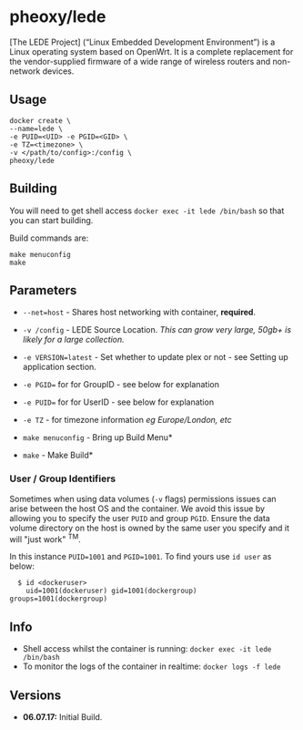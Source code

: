 [appurl]: https://lede-project.org/
[hub]: https://hub.docker.com/r/pheoxy/lede/

# pheoxy/lede

[The LEDE Project] (“Linux Embedded Development Environment”) is a Linux operating system based on OpenWrt. It is a complete replacement for the vendor-supplied firmware of a wide range of wireless routers and non-network devices.

## Usage

```
docker create \
--name=lede \
-e PUID=<UID> -e PGID=<GID> \
-e TZ=<timezone> \
-v </path/to/config>:/config \
pheoxy/lede
```

## Building

You will need to get shell access `docker exec -it lede /bin/bash` so that you can start building.

Build commands are:

```
make menuconfig
make
```

## Parameters

* `--net=host` - Shares host networking with container, **required**.
* `-v /config` - LEDE Source Location. *This can grow very large, 50gb+ is likely for a large collection.*
* `-e VERSION=latest` - Set whether to update plex or not - see Setting up application section.
* `-e PGID=` for for GroupID - see below for explanation
* `-e PUID=` for for UserID - see below for explanation
* `-e TZ` - for timezone information *eg Europe/London, etc*

* `make menuconfig` - Bring up Build Menu*
* `make` - Make Build*

### User / Group Identifiers

Sometimes when using data volumes (`-v` flags) permissions issues can arise between the host OS and the container. We avoid this issue by allowing you to specify the user `PUID` and group `PGID`. Ensure the data volume directory on the host is owned by the same user you specify and it will "just work" <sup>TM</sup>.

In this instance `PUID=1001` and `PGID=1001`. To find yours use `id user` as below:

```
  $ id <dockeruser>
    uid=1001(dockeruser) gid=1001(dockergroup) groups=1001(dockergroup)
```

## Info

* Shell access whilst the container is running: `docker exec -it lede /bin/bash`
* To monitor the logs of the container in realtime: `docker logs -f lede`

## Versions

+ **06.07.17:** Initial Build.
